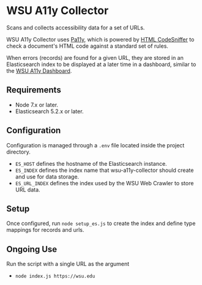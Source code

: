# WSU A11y Collector

Scans and collects accessibility data for a set of URLs.

WSU A11y Collector uses [Pa11y](https://github.com/pa11y/pa11y), which is powered by [HTML CodeSniffer](https://github.com/squizlabs/HTML_CodeSniffer) to check a document's HTML code against a standard set of rules.

When errors (records) are found for a given URL, they are stored in an Elasticsearch index to be displayed at a later time in a dashboard, similar to the [WSU A11y Dashboard](https://github.com/washingtonstateuniversity/WSU-A11y-Dashboard).

## Requirements

* Node 7.x or later.
* Elasticsearch 5.2.x or later.

## Configuration

Configuration is managed through a `.env` file located inside the project directory.

* `ES_HOST` defines the hostname of the Elasticsearch instance.
* `ES_INDEX` defines the index name that wsu-a11y-collector should create and use for data storage.
* `ES_URL_INDEX` defines the index used by the WSU Web Crawler to store URL data.

## Setup

Once configured, run `node setup_es.js` to create the index and define type mappings for records and urls.

## Ongoing Use

Run the script with a single URL as the argument

* `node index.js https://wsu.edu`
